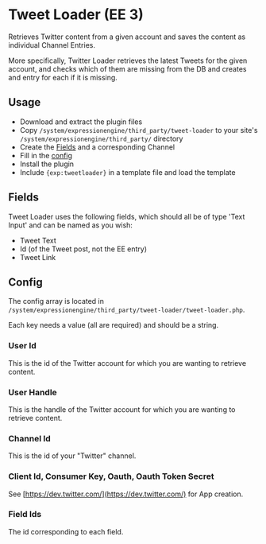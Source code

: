 # Tweet Loader (EE 3)

Retrieves Twitter content from a given account and saves the content as individual Channel Entries.

More specifically, Twitter Loader retrieves the latest Tweets for the given account, and checks which of them are missing from the DB and creates and entry for each if it is missing.

## Usage

* Download and extract the plugin files
* Copy `/system/expressionengine/third_party/tweet-loader` to your site's `/system/expressionengine/third_party/` directory
* Create the [Fields](#fields) and a corresponding Channel
* Fill in the [config](#config)
* Install the plugin
* Include `{exp:tweetloader}` in a template file and load the template

## <a name="fields"></a>Fields

Tweet Loader uses the following fields, which should all be of type 'Text Input' and can be named as you wish:

* Tweet Text
* Id (of the Tweet post, not the EE entry)
* Tweet Link

## <a name="config"></a>Config

The config array is located in `/system/expressionengine/third_party/tweet-loader/tweet-loader.php`.

Each key needs a value (all are required) and should be a string.

### User Id

This is the id of the Twitter account for which you are wanting to retrieve content.

### User Handle

This is the handle of the Twitter account for which you are wanting to retrieve content.

### Channel Id

This is the id of your "Twitter" channel.

### Client Id, Consumer Key, Oauth, Oauth Token Secret

See [https://dev.twitter.com/](https://dev.twitter.com/) for App creation.

### Field Ids

The id corresponding to each field.
